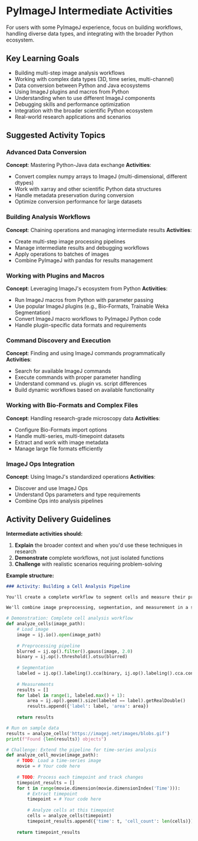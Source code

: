 # PyImageJ Intermediate Activities

For users with some PyImageJ experience, focus on building workflows, handling diverse data types, and integrating with the broader Python ecosystem.

## Key Learning Goals
- Building multi-step image analysis workflows
- Working with complex data types (3D, time series, multi-channel)
- Data conversion between Python and Java ecosystems
- Using ImageJ plugins and macros from Python
- Understanding when to use different ImageJ components
- Debugging skills and performance optimization
- Integration with the broader scientific Python ecosystem
- Real-world research applications and scenarios

## Suggested Activity Topics

### Advanced Data Conversion
**Concept**: Mastering Python-Java data exchange
**Activities**:
- Convert complex numpy arrays to ImageJ (multi-dimensional, different dtypes)
- Work with xarray and other scientific Python data structures
- Handle metadata preservation during conversion
- Optimize conversion performance for large datasets

### Building Analysis Workflows
**Concept**: Chaining operations and managing intermediate results
**Activities**:
- Create multi-step image processing pipelines
- Manage intermediate results and debugging workflows
- Apply operations to batches of images
- Combine PyImageJ with pandas for results management

### Working with Plugins and Macros
**Concept**: Leveraging ImageJ's ecosystem from Python
**Activities**:
- Run ImageJ macros from Python with parameter passing
- Use popular ImageJ plugins (e.g., Bio-Formats, Trainable Weka Segmentation)
- Convert ImageJ macro workflows to PyImageJ Python code
- Handle plugin-specific data formats and requirements

### Command Discovery and Execution
**Concept**: Finding and using ImageJ commands programmatically
**Activities**:
- Search for available ImageJ commands
- Execute commands with proper parameter handling
- Understand command vs. plugin vs. script differences
- Build dynamic workflows based on available functionality

### Working with Bio-Formats and Complex Files
**Concept**: Handling research-grade microscopy data
**Activities**:
- Configure Bio-Formats import options
- Handle multi-series, multi-timepoint datasets
- Extract and work with image metadata
- Manage large file formats efficiently

### ImageJ Ops Integration
**Concept**: Using ImageJ's standardized operations
**Activities**:
- Discover and use ImageJ Ops
- Understand Ops parameters and type requirements
- Combine Ops into analysis pipelines

## Activity Delivery Guidelines

**Intermediate activities should:**

1. **Explain** the broader context and when you'd use these techniques in research
2. **Demonstrate** complete workflows, not just isolated functions
3. **Challenge** with realistic scenarios requiring problem-solving

**Example structure:**
```markdown
### Activity: Building a Cell Analysis Pipeline

You'll create a complete workflow to segment cells and measure their properties. This type of analysis is common in cell biology research.

We'll combine image preprocessing, segmentation, and measurement in a single pipeline.
```

```python
# Demonstration: Complete cell analysis workflow
def analyze_cells(image_path):
    # Load image
    image = ij.io().open(image_path)
    
    # Preprocessing pipeline
    blurred = ij.op().filter().gauss(image, 2.0)
    binary = ij.op().threshold().otsu(blurred)
    
    # Segmentation
    labeled = ij.op().labeling().cca(binary, ij.op().labeling().cca.connectedness.FOUR_CONNECTED)
    
    # Measurements
    results = []
    for label in range(1, labeled.max() + 1):
        area = ij.op().geom().size(labeled == label).getRealDouble()
        results.append({'label': label, 'area': area})
    
    return results

# Run on sample data
results = analyze_cells('https://imagej.net/images/blobs.gif')
print(f"Found {len(results)} objects")
```

```python
# Challenge: Extend the pipeline for time-series analysis
def analyze_cell_movie(image_path):
    # TODO: Load a time-series image
    movie = # Your code here
    
    # TODO: Process each timepoint and track changes
    timepoint_results = []
    for t in range(movie.dimension(movie.dimensionIndex('Time'))):
        # Extract timepoint
        timepoint = # Your code here
        
        # Analyze cells at this timepoint
        cells = analyze_cells(timepoint)
        timepoint_results.append({'time': t, 'cell_count': len(cells)})
    
    return timepoint_results
```
